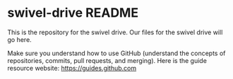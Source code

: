 # swivel-drive README

This is the repository for the swivel drive. Our files for the swivel drive will go here.

Make sure you understand how to use GitHub (understand the concepts of repositories, commits, pull requests, and merging).
Here is the guide resource website: https://guides.github.com
